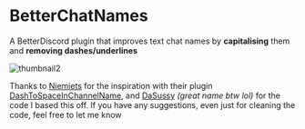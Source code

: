# BetterChatNames
A BetterDiscord plugin that improves text chat names by **capitalising** them and **removing dashes/underlines**

![thumbnail2](https://user-images.githubusercontent.com/80194912/156743281-a50caf18-32a5-487f-9b66-1e06f92a6249.png)

Thanks to [Niemiets](https://github.com/Niemiets) for the inspiration with their plugin [DashToSpaceInChannelName](https://github.com/Niemiets/BD_Plugins/tree/main/DashToSpaceInChannelName), and [DaSussy](https://github.com/DaSussy) *(great name btw lol)* for the code I based this off. If you have any suggestions, even just for cleaning the code, feel free to let me know
